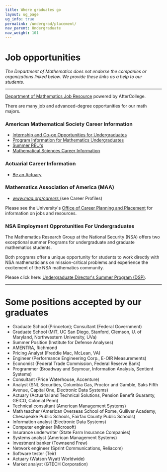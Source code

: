 ```yaml
---
title: Where graduates go
layout: ug_page
ug_info: true
permalink: /undergrad/placement/
nav_parent: Undergraduate
nav_weight: 101
---
```


<h1 class="mb-3">Job opportunities</h1>

<p><em>The Department of Mathematics does not endorse the companies or organizations linked below. We provide these links as a help to our students. </em></p>

---

<p><a href="http://aftercollege.com/groups/cc.asp?gcc=914511790">Department of Mathematics Job Resource</a>&nbsp;powered by AfterCollege.</p>

<p>There are many job and advanced-degree opportunities for our math majors.</p>

<h3>American Mathematical Society Career Information</h3>

<ul>
	<li><a href="http://www.ams.org/employment/internships.html">Internship and Co-op Opportunities for Undergraduates</a></li>
	<li><a href="http://www.ams.org/employment/undergrad.html">Program Information for Mathematics Undergraduates</a></li>
	<li><a href="http://www.ams.org/employment/reu.html">Summer REU&#39;s</a></li>
	<li><a href="http://www.ams.org/careers/">Mathematical Sciences Career Information</a></li>
</ul>

<h3>Actuarial Career Information</h3>

<ul>
	<li><a href="http://beanactuary.org">Be an Actuary</a></li>
</ul>

<h3>Mathematics Association of America (MAA)</h3>

<ul>
	<li><a href="http://www.maa.org/careers"><em>www.maa.org/careers</em> </a>(see&nbsp;Career Profiles)</li>
</ul>

<p>Please see the University&#39;s <a href="http://www.virginia.edu/%7Ecareer/">Office of Career Planning and Placement</a> for information on jobs and resources.</p>

### NSA Employment Opprotunities For Undergraduates

The Mathematics Research Group at the National Security (NSA) offers two exceptional summer Programs for undergraduate and graduate mathematics students.

Both programs offer a unique opportunity for students to work directly with NSA mathematicians on mission-critical problems and experience the excitement of the NSA mathematics community.

Please click here: <a href="{{ site.url }}/undergraduate/docs/DSP-GMP Info Sheets_2015 1.pdf">Undergraduate Director&#39;s Summer Program (DSP)</a>.

---

<h1 class="mb-3 mt-1">Some positions accepted by our graduates</h1>

- Graduate School (Princeton); Consultant (Federal Government)
- Graduate School (MIT, UC San Diego, Stanford, Clemson, U. of Maryland, Northwestern University, UVa)
- Summer Position (Institute for Defense Analyses)
- AMENTRA, Richmond
- Pricing Analyst (Freddie Mac, McLean, VA)
- Engineer (Performance Engineering Corp., E-OIR Measurements)
- Economist (Federal Trade Commission, Federal Reserve Bank)
- Programmer (Broadway and Seymour, Information Analysis, Sentient Systems)
- Consultant (Price Waterhouse, Accenture)
- Analyst (SNL Securities, Columbia Gas, Proctor and Gamble, Saks Fifth Avenue, Capital One, Electronic Data Systems)
- Actuary (Actuarial and Technical Solutions, Pension Benefit Guaranty, GEICO, Colonial Penn)
- Technical consultant (American Management Systems)
- Math teacher (American Overseas School of Rome, Gulliver Academy, Chesapeake Public Schools, Fairfax County Public Schools)
- Information analyst (Electronic Data Systems)
- Computer engineer (Microsoft)
- Insurance underwriter (State Farm Insurance Companies)
- Systems analyst (American Management Systems)
- Investment banker (Townsend Frew)
- Network engineer (Sprint Communications, Reliacom)
- Software tester (Teir)
- Actuary  (Watson Wyatt Worldwide)
- Market analyst (GTECH Corporation)
